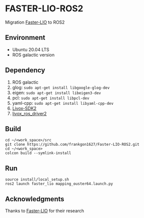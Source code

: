 # FASTER-LIO-ROS2

Migration [Faster-LIO](https://github.com/gaoxiang12/faster-lio) to ROS2 

## Environment
* Ubuntu 20.04 LTS
* ROS galactic version

## Dependency
1. ROS galactic
2. glog: ```sudo apt-get install libgoogle-glog-dev```
3. eigen: ```sudo apt-get install libeigen3-dev```
4. pcl: ```sudo apt-get install libpcl-dev```
5. yaml-cpp: ```sudo apt-get install libyaml-cpp-dev```
6. [Livox-SDK2](https://github.com/Livox-SDK/Livox-SDK2)
7. [livox_ros_driver2](https://github.com/Livox-SDK/livox_ros_driver2)

## Build

```
cd ~/<work_space>/src
git clone https://github.com/frankgon1627/Faster-LIO-ROS2.git
cd ~/<work_space>
colcon build --symlink-install
```

## Run
```
source install/local_setup.sh
ros2 launch faster_lio mapping_ouster64.launch.py
```

## Acknowledgments
Thanks to [Faster-LIO](https://github.com/gaoxiang12/faster-lio) for their research
